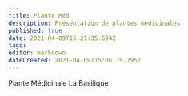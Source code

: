 ```yaml
---
title: Plante Méd
description: Présentation de plantes medicinales 
published: true
date: 2021-04-09T15:21:35.694Z
tags: 
editor: markdown
dateCreated: 2021-04-09T15:06:19.795Z
---
```


Plante Médicinale
La Basilique